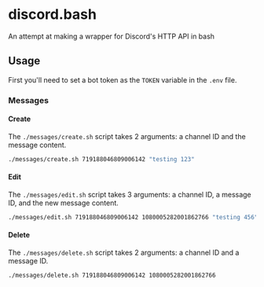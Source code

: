 # discord.bash

An attempt at making a wrapper for Discord's HTTP API in bash

## Usage

First you'll need to set a bot token as the `TOKEN` variable in the `.env` file.

### Messages

#### Create

The `./messages/create.sh` script takes 2 arguments: a channel ID and the message content.

```bash
./messages/create.sh 719188046809006142 "testing 123"
```

#### Edit

The `./messages/edit.sh` script takes 3 arguments: a channel ID, a message ID, and the new message content.

```bash
./messages/edit.sh 719188046809006142 1080005282001862766 "testing 456"
```

#### Delete

The `./messages/delete.sh` script takes 2 arguments: a channel ID and a message ID.

```bash
./messages/delete.sh 719188046809006142 1080005282001862766
```
